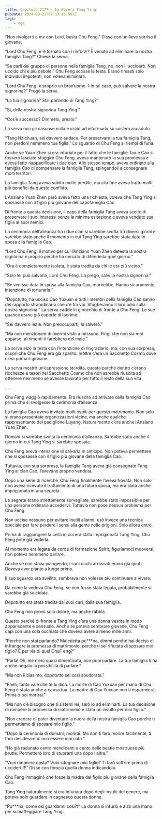 ```yaml
---
title: Capitolo 2177 - La Povera Tang Ying
pubDate: 2024-08-21T07:13:16.597Z
tags:
    - mga
---
```



“Non rivolgerti a me con Lord, basta Chu Feng.” Disse con un lieve sorriso il giovane.

“Lord Chu Feng, è-è tornato con i rinforzi? È venuto ad eliminare la nostra famiglia Tang?” Chiese la serva.


“Se parli del gruppo di persone nella famiglia Tang, no, non li ucciderò. Non uccido chi è più debole.” Chu Feng scosse la testa. Erano rimasti solo individui impotenti, non voleva eliminarli.


“Lord Chu Feng, è proprio un brav’uomo. I-in tal caso, può salvare la nostra signorina?” Pregò la serva.


“La tua signorina? Stai parlando di Tang Ying?”


“Sì, della nostra signorina Tang Ying.”


“Cos’è successo? Dimmelo, presto.”


La serva non gli nascose nulla e iniziò ad informarlo su cos’era accaduto.

“Tang Haichuan, sei davvero audace. Per preservare la tua famiglia Tang, non perdoni nemmeno tua figlia.” Lo sguardo di Chu Feng si riempì di furia.


Anche se Yuan Zhen si era infuriato per il fatto che le famiglie Tao e Cao si fossero lasciate sfuggire Chu Feng, aveva mantenuto la sua promessa e aveva fatto riappacificare i due clan.
Allo stesso tempo, aveva ordinato alla famiglia Cao di compensare la famiglia Tang, spingendoli a consegnare molti territori.


La famiglia Tang aveva subìto molte perdite, ma alla fine aveva tratto molti più benefici da questo conflitto.


L’Anziano Yuan Zhen però aveva fatto una richiesta, voleva che Tang Ying si sposasse con il figlio più giovane del capofamiglia Cao.


Di fronte a questa decisione, il capo della famiglia Tang aveva scelto di preservare i suoi interessi senza la minima esitazione e aveva venduto sua figlia ai suoi nemici.


La cerimonia dell’alleanza tra i due clan si sarebbe svolta tra diversi giorni e sarebbe stato anche il momento in cui Tang Ying sarebbe stata data in sposa alla famiglia Cao.

“Lord Chu Feng, il motivo per cui l’Anziano Yuan Zhen detesta la nostra signorina è proprio perché ha cercato di difenderla quel giorno.”

“Ora è completamente isolata, è stata tradita da chi le era più vicino.”


“Solo lei può salvarla, Lord Chu Feng. La prego, salvi la nostra signorina.”


“Se venisse data in sposa alla famiglia Cao, morirebbe. Hanno sicuramente intenzione di torturarla.”


“Dopotutto, ha ucciso Cao Yuxuan e tutti i membri della famiglia Cao sanno del rapporto straordinario che c’è tra voi. Sfogheranno il loro odio sulla nostra signorina.” La serva cadde in ginocchio di fronte a Chu Feng. Le sue guance erano già coperte di lacrime.


“Sei davvero leale. Non preoccuparti, la salverò.”


“Ma non menzionare di avermi visto a nessuno. Fingi che non sia mai apparso, altrimenti ti farebbero del male.”


La serva alzò la testa con l’intenzione di ringraziarlo, ma, con sua sorpresa, scoprì che Chu Feng era già sparito. Inoltre c’era un Sacchetto Cosmo dove c’era prima il giovane.


La serva mostrò un’espressione stordita, questo perché dentro c’erano ricchezze e tesori nel Sacchetto Cosmo che non sarebbe riuscita ad ottenere nemmeno se avesse lavorato per tutto il resto della sua vita.


…..


Chu Feng viaggiò rapidamente. Era riuscito ad arrivare dalla famiglia Cao prima che si svolgesse la cerimonia d’alleanza.


La famiglia Cao aveva invitato molti ospiti per questo matrimonio. Non solo si erano presentate organizzazioni vicine, ma anche qualche rappresentante del padiglione Luyang. Naturalmente c’era anche l’Anziano Yuan Zhen.


Domani si sarebbe svolta la cerimonia d’alleanza. Sarebbe stato anche il giorno in cui Tang Ying si sarebbe sposata.


Chu Feng aveva intenzione di salvarla in anticipo. Non poteva permettere che si sposasse con il figlio più giovane della famiglia Cao.


Tuttavia, con sua sorpresa, la famiglia Tang aveva già consegnato Tang Ying al clan Cao, l’avevano proprio venduta.


Dopo una serie di ricerche, Chu Feng finalmente l’aveva trovata. Non solo non aveva ricevuto il trattamento di una futura sposa, ma era stata anche imprigionata in una segreta.


Le segrete erano strettamente sorvegliate, sarebbe stato impossibile per una persona ordinaria accedervi. Tuttavia non pose nessun problema per Chu Feng.


Non uccise nessuno per evitare inutili allarmi, usò invece una tecnica speciale per fare perdere i sensi alla gente nelle prigioni. Solo allora entrò.


Prima di raggiungere la cella in cui era stata imprigionata Tang Ying, Chu Feng poté già vederla.


Al momento era legata da corde di formazione Spirit, figuriamoci muoversi, non poteva nemmeno parlare.


Anche se non stava piangendo, i suoi occhi arrossati erano già gonfi. Doveva aver pianto a lungo prima.


Il suo sguardo era avvilito, sembrava non volesse più continuare a vivere.


Da come la vedeva Chu Feng, se non fosse stata legata, probabilmente si sarebbe già suicidata.


Dopotutto era stata tradita dai suoi cari, dalla sua famiglia.


Chu Feng non provò solo dolore, ma anche rabbia.


Questo perché di fronte a Tang Ying c’era una donna vestita in modo appariscente e sensuale. Anche se poteva sembrare giovane, Chu Feng capì con una sola occhiata che doveva avere almeno mille anni.


“Perché non stai parlando? Maledetta pu***na, dimmi perché hai deciso di infrangere la promessa di matrimonio, perché ti sei rifiutata di sposare mio figlio? È per via di quel ChuF eng?”

“Parla! Oh, me n’ero quasi dimenticata, non puoi parlare. La tua famiglia ti ha anche negato la possibilità di parlare.”

“Ma non li biasimo, dopotutto sei così spudorata.”

“Eheh, tanto vale che te lo dica. La morte di Cao Yuxuan per mano di Chu Feng è stata anche a causa tua. La madre di Cao Yuxuan non ti risparmierà. Prima o poi morirai.”


“Ma non c’è bisogno che ti sistemi lei, sarò io ad eliminarti. La tua decisione di rompere la promessa di matrimonio è stata un insulto per mio figlio.”


“Non credere di poter diventare la nuora della nostra famiglia Cao perché ti permettiamo di sposare mio figlio.”

“Dopo la cerimonia di domani, morirai. Ma non ti farò morire facilmente, ti farò desiderare di non essere mai nata.”

“Ho già radunato cento mendicanti e cento delle bestie mostruose più brutte. Permetterò loro di stuprarti una dopo l’altra.”

“Vuoi rimanere casta? Vuoi sdegnare mio figlio? Ti farò soffrire prima di ucciderti!!!” Disse con ferocia quella donna indicandola.


Chu Feng immaginò che fosse la madre del figlio più giovane della famiglia Cao.

Tang Ying naturalmente si era infuriata dopo degli insulti del genere, ma poteva solo guardare in cagnesco questa donna.

“Pu***na, come osi guardarmi così?!” La donna si infuriò e alzò una mano per schiaffeggiare Tang Ying.






